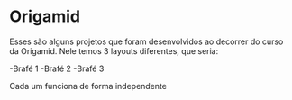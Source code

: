# Origamid

Esses são alguns projetos que foram desenvolvidos ao decorrer do curso da Origamid.
Nele temos 3 layouts diferentes, que seria:

-Brafé 1
-Brafé 2
-Brafé 3

Cada um funciona de forma independente
